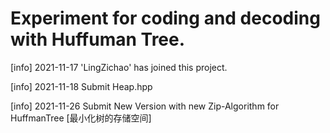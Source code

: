 # **Experiment for coding and decoding with Huffuman Tree.**

[info] 2021-11-17 'LingZichao' has joined this project.

[info] 2021-11-18 Submit Heap.hpp

[info] 2021-11-26 Submit New Version with new Zip-Algorithm for HuffmanTree [最小化树的存储空间]
